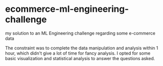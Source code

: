 # ecommerce-ml-engineering-challenge
my solution to an ML Engineering challenge regarding some e-commerce data

The constraint was to complete the data manipulation and analysis within 1 hour, which didn't give a lot of time for fancy analysis. I opted for some basic visualization and statistical analysis to answer the questions asked.
